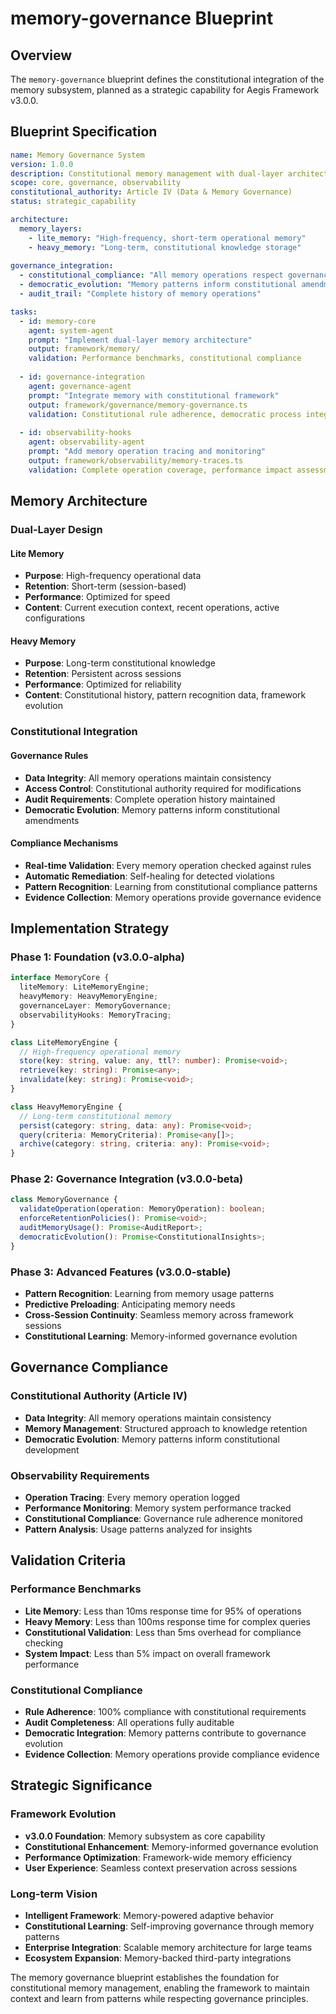 # memory-governance Blueprint

## Overview

The `memory-governance` blueprint defines the constitutional integration of the memory subsystem, planned as a strategic capability for Aegis Framework v3.0.0.

## Blueprint Specification

```yaml
name: Memory Governance System
version: 1.0.0
description: Constitutional memory management with dual-layer architecture
scope: core, governance, observability
constitutional_authority: Article IV (Data & Memory Governance)
status: strategic_capability

architecture:
  memory_layers:
    - lite_memory: "High-frequency, short-term operational memory"
    - heavy_memory: "Long-term, constitutional knowledge storage"
  
governance_integration:
  - constitutional_compliance: "All memory operations respect governance rules"
  - democratic_evolution: "Memory patterns inform constitutional amendments"
  - audit_trail: "Complete history of memory operations"

tasks:
  - id: memory-core
    agent: system-agent
    prompt: "Implement dual-layer memory architecture"
    output: framework/memory/
    validation: Performance benchmarks, constitutional compliance
    
  - id: governance-integration
    agent: governance-agent
    prompt: "Integrate memory with constitutional framework"
    output: framework/governance/memory-governance.ts
    validation: Constitutional rule adherence, democratic process integration
    
  - id: observability-hooks
    agent: observability-agent
    prompt: "Add memory operation tracing and monitoring"
    output: framework/observability/memory-traces.ts
    validation: Complete operation coverage, performance impact assessment
```

## Memory Architecture

### Dual-Layer Design

#### Lite Memory
- **Purpose**: High-frequency operational data
- **Retention**: Short-term (session-based)
- **Performance**: Optimized for speed
- **Content**: Current execution context, recent operations, active configurations

#### Heavy Memory
- **Purpose**: Long-term constitutional knowledge
- **Retention**: Persistent across sessions
- **Performance**: Optimized for reliability
- **Content**: Constitutional history, pattern recognition data, framework evolution

### Constitutional Integration

#### Governance Rules
- **Data Integrity**: All memory operations maintain consistency
- **Access Control**: Constitutional authority required for modifications
- **Audit Requirements**: Complete operation history maintained
- **Democratic Evolution**: Memory patterns inform constitutional amendments

#### Compliance Mechanisms
- **Real-time Validation**: Every memory operation checked against rules
- **Automatic Remediation**: Self-healing for detected violations
- **Pattern Recognition**: Learning from constitutional compliance patterns
- **Evidence Collection**: Memory operations provide governance evidence

## Implementation Strategy

### Phase 1: Foundation (v3.0.0-alpha)
```typescript
interface MemoryCore {
  liteMemory: LiteMemoryEngine;
  heavyMemory: HeavyMemoryEngine;
  governanceLayer: MemoryGovernance;
  observabilityHooks: MemoryTracing;
}

class LiteMemoryEngine {
  // High-frequency operational memory
  store(key: string, value: any, ttl?: number): Promise<void>;
  retrieve(key: string): Promise<any>;
  invalidate(key: string): Promise<void>;
}

class HeavyMemoryEngine {
  // Long-term constitutional memory
  persist(category: string, data: any): Promise<void>;
  query(criteria: MemoryCriteria): Promise<any[]>;
  archive(category: string, criteria: any): Promise<void>;
}
```

### Phase 2: Governance Integration (v3.0.0-beta)
```typescript
class MemoryGovernance {
  validateOperation(operation: MemoryOperation): boolean;
  enforceRetentionPolicies(): Promise<void>;
  auditMemoryUsage(): Promise<AuditReport>;
  democraticEvolution(): Promise<ConstitutionalInsights>;
}
```

### Phase 3: Advanced Features (v3.0.0-stable)
- **Pattern Recognition**: Learning from memory usage patterns
- **Predictive Preloading**: Anticipating memory needs
- **Cross-Session Continuity**: Seamless memory across framework sessions
- **Constitutional Learning**: Memory-informed governance evolution

## Governance Compliance

### Constitutional Authority (Article IV)
- **Data Integrity**: All memory operations maintain consistency
- **Memory Management**: Structured approach to knowledge retention
- **Democratic Evolution**: Memory patterns inform constitutional development

### Observability Requirements
- **Operation Tracing**: Every memory operation logged
- **Performance Monitoring**: Memory system performance tracked
- **Constitutional Compliance**: Governance rule adherence monitored
- **Pattern Analysis**: Usage patterns analyzed for insights

## Validation Criteria

### Performance Benchmarks
- **Lite Memory**: Less than 10ms response time for 95% of operations
- **Heavy Memory**: Less than 100ms response time for complex queries
- **Constitutional Validation**: Less than 5ms overhead for compliance checking
- **System Impact**: Less than 5% impact on overall framework performance

### Constitutional Compliance
- **Rule Adherence**: 100% compliance with constitutional requirements
- **Audit Completeness**: All operations fully auditable
- **Democratic Integration**: Memory patterns contribute to governance evolution
- **Evidence Collection**: Memory operations provide compliance evidence

## Strategic Significance

### Framework Evolution
- **v3.0.0 Foundation**: Memory subsystem as core capability
- **Constitutional Enhancement**: Memory-informed governance evolution
- **Performance Optimization**: Framework-wide memory efficiency
- **User Experience**: Seamless context preservation across sessions

### Long-term Vision
- **Intelligent Framework**: Memory-powered adaptive behavior
- **Constitutional Learning**: Self-improving governance through memory patterns
- **Enterprise Integration**: Scalable memory architecture for large teams
- **Ecosystem Expansion**: Memory-backed third-party integrations

The memory governance blueprint establishes the foundation for constitutional memory management, enabling the framework to maintain context and learn from patterns while respecting governance principles.
